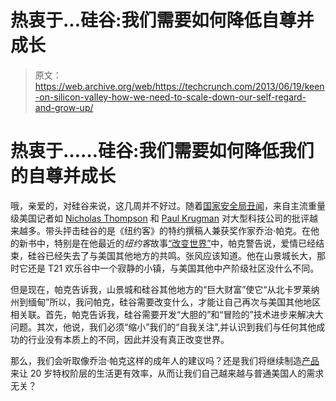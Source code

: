 # 热衷于...硅谷:我们需要如何降低自尊并成长

> 原文：<https://web.archive.org/web/https://techcrunch.com/2013/06/19/keen-on-silicon-valley-how-we-need-to-scale-down-our-self-regard-and-grow-up/>

# 热衷于……硅谷:我们需要如何降低我们的自尊并成长

哦，亲爱的，对硅谷来说，这几周并不好过。随着[国家安全局丑闻](https://web.archive.org/web/20230120220047/http://www.guardian.co.uk/world/2013/jun/17/edward-snowden-nsa-files-whistleblower)，来自主流重量级美国记者如 [Nicholas Thompson](https://web.archive.org/web/20230120220047/http://www.newyorker.com/online/blogs/elements/2013/04/silicon-valley-start-ups-and-the-end-of-stanford.html) 和 [Paul Krugman](https://web.archive.org/web/20230120220047/http://www.nytimes.com/2013/06/14/opinion/krugman-sympathy-for-the-luddites.html?src=me&ref=general&_r=2&) 对大型科技公司的批评越来越多。带头抨击硅谷的是《纽约客》的特约撰稿人兼获奖作家乔治·帕克。在他的新书中，特别是在他最近的*纽约客*故事[“改变世界”](https://web.archive.org/web/20230120220047/http://www.newyorker.com/reporting/2013/05/27/130527fa_fact_packer)中，帕克警告说，爱情已经结束，硅谷已经失去了与美国其他地方的共鸣。张风应该知道。他在山景城长大，那时它还是 T21 欢乐谷中一个寂静的小镇，与美国其他中产阶级社区没什么不同。

但是现在，帕克告诉我，山景城和硅谷其他地方的“巨大财富”使它“从北卡罗莱纳州到缅甸”所以，我问帕克，硅谷需要改变什么，才能让自己再次与美国其他地区相关联。首先，帕克告诉我，硅谷需要开发“大胆的”和“冒险的”技术进步来解决大问题。其次，他说，我们必须“缩小”我们的“自我关注”,并认识到我们与任何其他成功的行业没有本质上的不同，因此并没有真正改变世界。

那么，我们会听取像乔治·帕克这样的成年人的建议吗？还是我们将继续制造[产品](https://web.archive.org/web/20230120220047/https://www.uber.com/)来让 20 岁特权阶层的生活更有效率，从而让我们自己越来越与普通美国人的需求无关？